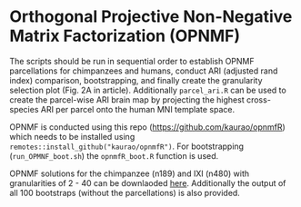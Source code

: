 # Orthogonal Projective Non-Negative Matrix Factorization (OPNMF)

The scripts should be run in sequential order to establish OPNMF parcellations for chimpanzees and humans, conduct ARI (adjusted rand index) comparison, bootstrapping, and finally create the granularity selection plot (Fig. 2A in article). Additionally ```parcel_ari.R``` can be used to create the parcel-wise ARI brain map by projecting the highest cross-species ARI per parcel onto the human MNI template space.

OPNMF is conducted using this repo (https://github.com/kaurao/opnmfR) which needs to be installed using ```remotes::install_github("kaurao/opnmfR")```. For bootstrapping (```run_OPMNF_boot.sh```) the ```opnmfR_boot.R``` function is used.

OPNMF solutions for the chimpanzee (n189) and IXI (n480) with granularities of 2 - 40 can be downlaoded [here](https://zenodo.org/records/10141986). Additionally the output of all 100 bootstraps (without the parcellations) is also provided.
